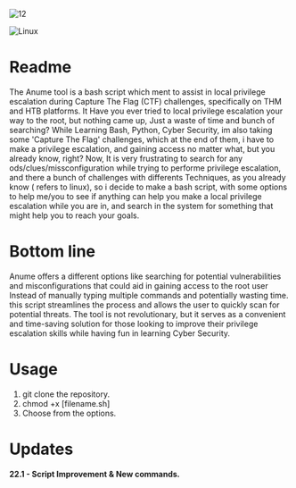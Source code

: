 ![12](https://user-images.githubusercontent.com/90532971/213889143-29978dbf-d46c-4a85-a33b-7c410daa7f19.png)

![Linux](https://img.shields.io/badge/Linux-FCC624?style=for-the-badge&logo=linux&logoColor=black)
# Readme

The Anume tool is a bash script which ment to assist in local privilege escalation during Capture The Flag (CTF) challenges, specifically on THM and HTB platforms. It
Have you ever tried to local privilege escalation your way to the root, but nothing came up, Just a waste of time and bunch of searching? While Learning Bash, Python, Cyber Security, im also taking some 'Capture The Flag' challenges, which at the end of them, i have to make a privilege escalation, and gaining access no matter what, but you already know, right? Now, It is very frustrating to search for any ods/clues/missconfiguration while trying to performe privilege escalation, and there a bunch of  challenges with differents Techniques, as you already know ( refers to linux), so i decide to make a bash script, with some options to help me/you to see if anything can help you make a local privilege escalation while you are in, and search in the system for something that might help you to reach your goals.

# Bottom line

Anume offers a different options like searching for potential vulnerabilities and misconfigurations that could aid in gaining access to the root user Instead of manually typing multiple commands and potentially wasting time. this script streamlines the process and allows the user to quickly scan for potential threats. The tool is not revolutionary, but it serves as a convenient and time-saving solution for those looking to improve their privilege escalation skills while having fun in learning Cyber Security.

# Usage
1. git clone the repository.
2. chmod +x [filename.sh]
3. Choose from the options.

# Updates
<b>22.1 - Script Improvement & New commands.</b>
